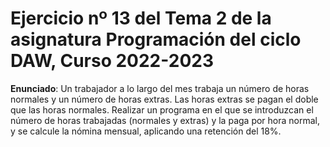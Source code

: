 # Ejercicio nº 13 del Tema 2 de la asignatura Programación del ciclo DAW, Curso 2022-2023
**Enunciado**: Un trabajador a lo largo del mes trabaja un número de horas normales y un número de horas extras. Las horas extras se pagan el doble que las horas normales. Realizar un programa en el que se introduzcan el número de horas trabajadas (normales y extras) y la paga por hora normal, y se calcule la nómina mensual, aplicando una retención del 18%.
